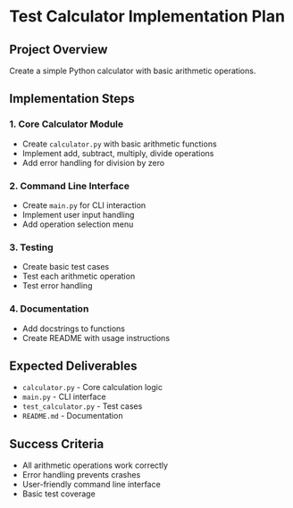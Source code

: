 # Test Calculator Implementation Plan

## Project Overview
Create a simple Python calculator with basic arithmetic operations.

## Implementation Steps

### 1. Core Calculator Module
- Create `calculator.py` with basic arithmetic functions
- Implement add, subtract, multiply, divide operations
- Add error handling for division by zero

### 2. Command Line Interface
- Create `main.py` for CLI interaction
- Implement user input handling
- Add operation selection menu

### 3. Testing
- Create basic test cases
- Test each arithmetic operation
- Test error handling

### 4. Documentation
- Add docstrings to functions
- Create README with usage instructions

## Expected Deliverables
- `calculator.py` - Core calculation logic
- `main.py` - CLI interface
- `test_calculator.py` - Test cases
- `README.md` - Documentation

## Success Criteria
- All arithmetic operations work correctly
- Error handling prevents crashes
- User-friendly command line interface
- Basic test coverage